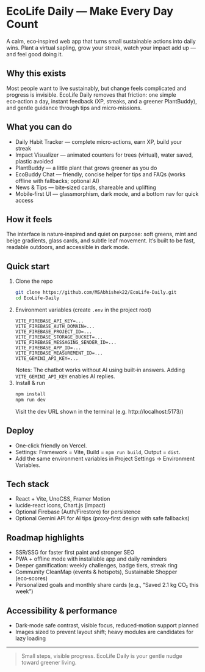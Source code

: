 # EcoLife Daily — Make Every Day Count

A calm, eco‑inspired web app that turns small sustainable actions into daily wins. Plant a virtual sapling, grow your streak, watch your impact add up — and feel good doing it.

## Why this exists
Most people want to live sustainably, but change feels complicated and progress is invisible. EcoLife Daily removes that friction: one simple eco‑action a day, instant feedback (XP, streaks, and a greener PlantBuddy), and gentle guidance through tips and micro‑missions.

## What you can do
- Daily Habit Tracker — complete micro‑actions, earn XP, build your streak
- Impact Visualizer — animated counters for trees (virtual), water saved, plastic avoided
- PlantBuddy — a little plant that grows greener as you do
- EcoBuddy Chat — friendly, concise helper for tips and FAQs (works offline with fallbacks; optional AI)
- News & Tips — bite‑sized cards, shareable and uplifting
- Mobile‑first UI — glassmorphism, dark mode, and a bottom nav for quick access

## How it feels
The interface is nature‑inspired and quiet on purpose: soft greens, mint and beige gradients, glass cards, and subtle leaf movement. It’s built to be fast, readable outdoors, and accessible in dark mode.

## Quick start
1. Clone the repo
   ```bash
   git clone https://github.com/MSAbhishek22/EcoLife-Daily.git
   cd EcoLife-Daily
   ```
2. Environment variables (create `.env` in the project root)
   ```env
   VITE_FIREBASE_API_KEY=...
   VITE_FIREBASE_AUTH_DOMAIN=...
   VITE_FIREBASE_PROJECT_ID=...
   VITE_FIREBASE_STORAGE_BUCKET=...
   VITE_FIREBASE_MESSAGING_SENDER_ID=...
   VITE_FIREBASE_APP_ID=...
   VITE_FIREBASE_MEASUREMENT_ID=...
   VITE_GEMINI_API_KEY=...
   ```
   Notes: The chatbot works without AI using built‑in answers. Adding `VITE_GEMINI_API_KEY` enables AI replies.
3. Install & run
   ```bash
   npm install
   npm run dev
   ```
   Visit the dev URL shown in the terminal (e.g. http://localhost:5173/)

## Deploy
- One‑click friendly on Vercel.
- Settings: Framework = Vite, Build = `npm run build`, Output = `dist`.
- Add the same environment variables in Project Settings → Environment Variables.

## Tech stack
- React + Vite, UnoCSS, Framer Motion
- lucide‑react icons, Chart.js (impact)
- Optional Firebase (Auth/Firestore) for persistence
- Optional Gemini API for AI tips (proxy‑first design with safe fallbacks)

## Roadmap highlights
- SSR/SSG for faster first paint and stronger SEO
- PWA + offline mode with installable app and daily reminders
- Deeper gamification: weekly challenges, badge tiers, streak ring
- Community CleanMap (events & hotspots), Sustainable Shopper (eco‑scores)
- Personalized goals and monthly share cards (e.g., “Saved 2.1 kg CO₂ this week”)

## Accessibility & performance
- Dark‑mode safe contrast, visible focus, reduced‑motion support planned
- Images sized to prevent layout shift; heavy modules are candidates for lazy loading

---

> Small steps, visible progress. EcoLife Daily is your gentle nudge toward greener living.
